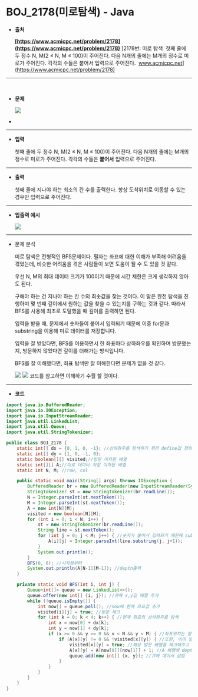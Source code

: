 # BOJ_2178(미로탐색) - Java

-   **출처**
    
    **[https://www.acmicpc.net/problem/2178](https://www.acmicpc.net/problem/2178)**
    [2178번: 미로 탐색
    ​
    첫째 줄에 두 정수 N, M(2 ≤ N, M ≤ 100)이 주어진다. 다음 N개의 줄에는 M개의 정수로 미로가 주어진다. 각각의 수들은 붙어서 입력으로 주어진다.
    ​
    www.acmicpc.net](https://www.acmicpc.net/problem/2178)
    
---
​
- **문제**
    
    ![](https://img1.daumcdn.net/thumb/R1280x0/?scode=mtistory2&fname=https%3A%2F%2Fblog.kakaocdn.net%2Fdn%2FGJZMA%2Fbtr45mcFOns%2FJwTDPJBNRmikPLKRB52EH1%2Fimg.png)
- 
    
---

-   **입력**
    
    첫째 줄에 두 정수 N, M(2 ≤ N, M ≤ 100)이 주어진다. 다음 N개의 줄에는 M개의 정수로 미로가 주어진다. 각각의 수들은 **붙어서** 입력으로 주어진다.
    
---

-   **출력**
    
    첫째 줄에 지나야 하는 최소의 칸 수를 출력한다. 항상 도착위치로 이동할 수 있는 경우만 입력으로 주어진다.
    
---

-   **입출력 예시**
    
    ![](https://img1.daumcdn.net/thumb/R1280x0/?scode=mtistory2&fname=https%3A%2F%2Fblog.kakaocdn.net%2Fdn%2FCZHlL%2Fbtr4RBpaAma%2FVukVVyjW4rJbcwYHXKQK3k%2Fimg.png)
    
---

-   문제 분석
    
    미로 탐색은 전형적인 BFS문제이다. 필자는 좌표에 대한 이해가 부족해 어려움을 겪었는데, 비슷한 어려움을 겪은 사람들이 보면 도움이 될 수 도 있을 것 같다.
    
    우선 N, M의 최대 데이터 크기가 100이기 때문에 시간 제한은 크게 생각하지 않아도 된다.
    
    구해야 하는 건 지나야 하는 칸 수의 최솟값을 찾는 것이다. 이 말은 완전 탐색을 진행하며 몇 번째 깊이에서 원하는 값을 찾을 수 있는지를 구하는 것과 같다. 따라서 BFS를 사용해 최초로 도달했을 때 깊이를 출력하면 된다.
    
    입력을 받을 때, 문제에서 숫자들이 붙어서 입력되기 때문에 이중 for문과 substring을 이용해 미로 데이터를 저장합니다.
    
    입력을 잘 받았다면, BFS를 이용하면서 한 좌표마다 상하좌우를 확인하며 방문했는지, 방문하지 않았다면 깊이를 더해가는 방식입니다.
    
    BFS를 잘 이해했다면, 좌표 탐색만 잘 이해한다면 문제가 없을 것 같다.
    
    ![](https://img1.daumcdn.net/thumb/R1280x0/?scode=mtistory2&fname=https%3A%2F%2Fblog.kakaocdn.net%2Fdn%2FmUH5k%2Fbtr45jAcaY9%2FsCYskTfb3VxS9fOZNNyAq1%2Fimg.png)
    ![](https://img1.daumcdn.net/thumb/R1280x0/?scode=mtistory2&fname=https%3A%2F%2Fblog.kakaocdn.net%2Fdn%2FwYxmA%2Fbtr4LENobKo%2FBpOikTptYDcbSKknP8fOb0%2Fimg.png)
    코드를 참고하면 이해하기 수월 할 것이다.
    
---

-   **코드**
    
```java
import java.io.BufferedReader;
import java.io.IOException;
import java.io.InputStreamReader;
import java.util.LinkedList;
import java.util.Queue;
import java.util.StringTokenizer;

public class BOJ_2178 {
    static int[] dx = {0, 1, 0, -1}; //상하좌우를 탐색하기 위한 define값 정의 변수
    static int[] dy = {1, 0, -1, 0};
    static boolean[][] visited;//방문 이차원 배열
    static int[][] A;//미로 데이터 저장 이차원 배열
    static int N, M; //row, col

    public static void main(String[] args) throws IOException {
        BufferedReader br = new BufferedReader(new InputStreamReader(System.in));
        StringTokenizer st = new StringTokenizer(br.readLine());
        N = Integer.parseInt(st.nextToken());
        M = Integer.parseInt(st.nextToken());
        A = new int[N][M];
        visited = new boolean[N][M];
        for (int i = 0; i < N; i++) {
            st = new StringTokenizer(br.readLine());
            String line = st.nextToken();
            for (int j = 0; j < M; j++) { //숫자가 붙어서 입력되기 때문에 substring으로 나눠준다.
                A[i][j] = Integer.parseInt(line.substring(j, j+1));
            }
            System.out.println();
        }
        BFS(0, 0); //시작점부터
        System.out.println(A[N-1][M-1]); //depth출력
    }

    private static void BFS(int i, int j) {
        Queue<int[]> queue = new LinkedList<>();
        queue.offer(new int[] {i, j}); //큐에 x,y값 배열 추가
        while (!queue.isEmpty()) {
            int now[] = queue.poll(); //now에 현재 좌표값 추가
            visited[i][j] = true; //방문 체크
            for (int k = 0; k < 4; k++) { //현재 좌표의 상하좌우를 탐색
                int x = now[0] + dx[k];
                int y = now[1] + dy[k];
                if (x >= 0 && y >= 0 && x < N && y < M) { //좌표위치는 항상 양수이고 정해진 미로의 크기를 초과하면 안된다
                    if (A[x][y] != 0 && !visited[x][y]) { //또한, 이미 방문(true) 했거나 0값(방문할 수 없는 노드)이 아니어야한다.
                        visited[x][y] = true; //해당 방문 배열을 체크해주고
                        A[x][y] = A[now[0]][now[1]] + 1; //A 배열에 depth를 현재 노드의 depth+1로 변경하기
                        queue.add(new int[] {x, y}); //큐에 데이서 삽입
                    }
                }
            }
        }
    }
}
```